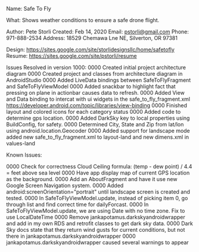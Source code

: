 Name:    Safe To Fly

What:    Shows weather conditions to ensure a safe drone flight.

Author:  Pete Storli
Created: Feb 14, 2020
Email:   pstorli@gmail.com
Phone:   971-888-2534
Address: 18529 Chemawa Lne NE, Silverton, OR 97381

Design:  https://sites.google.com/site/storlidesignsllc/home/safetofly
Resume:  https://sites.google.com/site/pstorli/resume

Issues Resolved in version 1000: 
  0000 Created initial project architecture diagram
  0000 Created project and classes from  architecture diagram in AndroidStudio
  0000 Added LiveData bindings between SafeToFlyFragment and SafeToFlyViewModel
  0000 Added snackbar to highlight fact that pressing on plane in actionbar causes data to refresh.
  0000 Added View and Data binding to intercat with ui widgets in the safe_to_fly_fragment.xml
       https://developer.android.com/topic/libraries/view-binding
  0000 Finished layout and colored icons for each category status
  0000 Added code to determine gps location.
  0000 Added DarkSky key to local properties using BuildConfig, for safety.
  0000 Determined City, State and Zip from lat/lon using android.location.Geocoder
  0000 Added support for landscape mode
       added new safe_to_fly_fragment.xml to layout-land and new dimens.xml in values-land
   
Known Issues:

  0000 Check for correctness Cloud Ceiling formula: (temp - dew point) / 4.4 = feet above sea level
  0000 Have app display map of current GPS location as the background.
  0000 Add an AboutFragment and have it use new Google Screen Navigation system.
  0000 Added android:screenOrientation="portrait" until landscape screen is created and tested.
  0000 In SafeToFlyViewModel.update, instead of picking item 0, go through list and find correct time for dailyForcast.
  0000 In SafeToFlyViewModel.update, we are using Date with no time zone. Fix to use LocalDateTime
  0000 Remove jankapotamus.darkskyandroidwrapper and add in my own RDS and retrofit classes to get dark sky data.
  0000 Dark Sky docs state that they return wind gusts for current conditions, but not there in jankapotamus.darkskyandroidwrapper
  0000 jankapotamus.darkskyandroidwrapper caused several warnings to appear